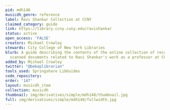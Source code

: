 ```yaml
---
pid: mdh148
musicdh_genre: reference
label: Ravi Shankar Collection at CCNY
claimed_category: guide
link: https://library.ccny.cuny.edu/ravishankar
status: active
open_access: 'FALSE'
creators: Michael Crowley
stewards: City College of New York Libraries
blurb: A guide describing the contents of the online collection of recordings and
  scanned documents related to Ravi Shankar's work as a professor at CCNY.
added_by: Michael Crowley
twitter: "@beboplibrarian"
tools_used: Springshare LibGuides
code_repository:
order: '147'
layout: musicdh_item
collection: musicdh
thumbnail: img/derivatives/simple/mdh148/thumbnail.jpg
full: img/derivatives/simple/mdh148/fullwidth.jpg
---
```

